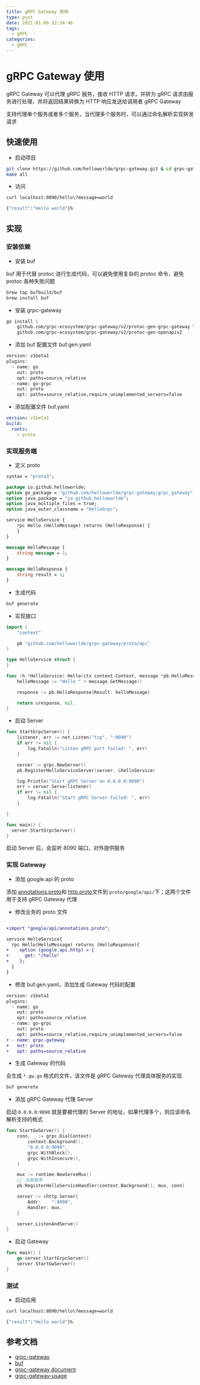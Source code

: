 ```yaml
---
title: gRPC Gateway 使用
type: post
date: 2021-01-06 22:34:46
tags:
  - gRPC
categories:
  - gRPC
---
```


# gRPC Gateway 使用

gRPC Gateway 可以代理 gRPC 服务，接收 HTTP 请求，并转为 gRPC 请求由服务进行处理，并将返回结果转换为 HTTP 响应发送给调用者 gRPC Gateway

支持代理单个服务或者多个服务，当代理多个服务时，可以通过命名解析实现转发请求

## 快速使用

- 启动项目

```bash
git clone https://github.com/helloworlde/grpc-gateway.git & cd grpc-gateway
make all
```

- 访问

```bash
curl localhost:8090/hello\?message=world

{"result":"Hello world"}%
```

## 实现

### 安装依赖

- 安装 buf

buf 用于代替 protoc 进行生成代码，可以避免使用复杂的 protoc 命令，避免 protoc 各种失败问题

```bash
brew tap bufbuild/buf
brew install buf
```

- 安装 grpc-gateway

```bash
go install \
    github.com/grpc-ecosystem/grpc-gateway/v2/protoc-gen-grpc-gateway \
    github.com/grpc-ecosystem/grpc-gateway/v2/protoc-gen-openapiv2
```

- 添加 buf 配置文件 buf.gen.yaml

```diff
version: v1beta1
plugins:
  - name: go
    out: proto
    opt: paths=source_relative
  - name: go-grpc
    out: proto
    opt: paths=source_relative,require_unimplemented_servers=false
```

- 添加配置文件 buf.yaml

```yaml
version: v1beta1
build:
  roots:
    - proto
```

### 实现服务端

- 定义 proto

```protobuf
syntax = "proto3";

package io.github.helloworlde;
option go_package = "github.com/helloworlde/grpc-gateway;grpc_gateway";
option java_package = "io.github.helloworlde";
option java_multiple_files = true;
option java_outer_classname = "HelloGrpc";

service HelloService {
    rpc Hello (HelloMessage) returns (HelloResponse) {
    }
}

message HelloMessage {
    string message = 1;
}

message HelloResponse {
    string result = 1;
}
```

- 生成代码

```bash
buf generate
```

- 实现接口

```go
import (
    "context"

    pb "github.com/helloworlde/grpc-gateway/proto/api"
)

type HelloService struct {
}

func (h *HelloService) Hello(ctx context.Context, message *pb.HelloMessage) (*pb.HelloResponse, error) {
	helloMessage := "Hello " + message.GetMessage()

	response := pb.HelloResponse{Result: helloMessage}

	return &response, nil
}

```

- 启动 Server

```go
func StartGrpcServer() {
	listener, err := net.Listen("tcp", ":9090")
	if err != nil {
		log.Fatalln("Listen gRPC port failed: ", err)
	}

	server := grpc.NewServer()
	pb.RegisterHelloServiceServer(server, &helloService)

	log.Println("Start gRPC Server on 0.0.0.0:9090")
	err = server.Serve(listener)
	if err != nil {
		log.Fatalln("Start gRPC Server failed: ", err)
	}

}
```

```go
func main() {
  server.StartGrpcServer()
}
```

启动 Server 后，会监听 8090 端口，对外提供服务

### 实现 Gateway

- 添加 google.api 的 proto

添加 [annotations.proto](https://github.com/grpc-ecosystem/grpc-gateway/blob/master/third_party/googleapis/google/api/annotations.proto)和 [http.proto](https://github.com/grpc-ecosystem/grpc-gateway/blob/master/third_party/googleapis/google/api/http.proto)文件到 `proto/google/api/`下；这两个文件用于支持 gRPC Gateway 代理

- 修改业务的 proto 文件

```diff

+import "google/api/annotations.proto";

service HelloService{
  rpc Hello(HelloMessage) returns (HelloResponse){
+    option (google.api.http) = {
+      get: "/hello"
+    };
  }
}

```

- 修改 buf.gen.yaml，添加生成 Gateway 代码的配置

```diff
version: v1beta1
plugins:
  - name: go
    out: proto
    opt: paths=source_relative
  - name: go-grpc
    out: proto
    opt: paths=source_relative,require_unimplemented_servers=false
+ - name: grpc-gateway
+   out: proto
+   opt: paths=source_relative
```

- 生成 Gateway 的代码

会生成 `*.gw.go` 格式的文件，该文件是 gRPC Gateway 代理具体服务的实现

```bash
buf generete
```

- 添加 gRPC Gateway 代理 Server

启动 `0.0.0.0:9090` 就是要被代理的 Server 的地址，如果代理多个，则应该命名解析支持的格式

```go
func StartGwServer() {
	conn, _ := grpc.DialContext(
		context.Background(),
		"0.0.0.0:9090",
		grpc.WithBlock(),
		grpc.WithInsecure(),
	)

	mux := runtime.NewServeMux()
	// 注册服务
	pb.RegisterHelloServiceHandler(context.Background(), mux, conn)

	server := &http.Server{
		Addr:    ":8090",
		Handler: mux,
	}

	server.ListenAndServe()
}
```

- 启动 Gateway

```go
func main() {
	go server.StartGrpcServer()
	server.StartGwServer()
}
```

### 测试

- 启动应用

```bash
curl localhost:8090/hello\?message=world

{"result":"Hello world"}%
```

## 参考文档

- [grpc-gateway](https://github.com/grpc-ecosystem/grpc-gateway)
- [buf](https://buf.build/)
- [grpc-gateway document](https://grpc-ecosystem.github.io/grpc-gateway/)
- [grpc-gateway-usage](https://github.com/helloworlde/grpc-gateway)
